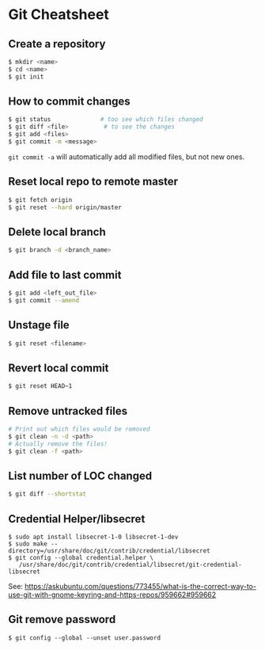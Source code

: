 # Git Cheatsheet

## Create a repository

```bash
$ mkdir <name>
$ cd <name>
$ git init
```

## How to commit changes

```bash
$ git status              # too see which files changed
$ git diff <file>          # to see the changes
$ git add <files>
$ git commit -m <message>
```

`git commit -a` will automatically add all modified files, but not new ones.

## Reset local repo to remote master

```bash
$ git fetch origin
$ git reset --hard origin/master
```

## Delete local branch

```bash
$ git branch -d <branch_name>
```

## Add file to last commit

```bash
$ git add <left_out_file>
$ git commit --amend
```

## Unstage file

```bash
$ git reset <filename>
```

## Revert local commit

```bash
$ git reset HEAD~1
```

## Remove untracked files

```bash
# Print out which files would be removed
$ git clean -n -d <path>
# Actually remove the files!
$ git clean -f <path>
```

## List number of LOC changed

```bash
$ git diff --shortstat
```

## Credential Helper/libsecret

```
$ sudo apt install libsecret-1-0 libsecret-1-dev
$ sudo make --directory=/usr/share/doc/git/contrib/credential/libsecret
$ git config --global credential.helper \
   /usr/share/doc/git/contrib/credential/libsecret/git-credential-libsecret
```

See: https://askubuntu.com/questions/773455/what-is-the-correct-way-to-use-git-with-gnome-keyring-and-https-repos/959662#959662

## Git remove password

```
$ git config --global --unset user.password
```
